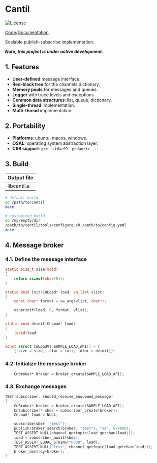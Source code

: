 # Cantil

[![License](https://img.shields.io/badge/License-BSD_3--Clause-blue.svg)](https://opensource.org/licenses/BSD-3-Clause)

[Code](https://github.com/SzymonTurno/cantil)/[Documentation](https://szymonturno.github.io/cantil)

Scalable publish-subscribe implementation.

***Note, this project is under active development.***

## 1. Features
- **User-defined** message interface.
- **Red-black tree** for the channels dictionary.
- **Memory pools** for messages and queues.
- **Logger** with trace levels and exceptions.
- **Common data structures**: list, queue, dictionary.
- **Single-thread** implementation.
- **Multi-thread** implementation.

## 2. Portability
- **Platforms**: ubuntu, macos, windows.
- **OSAL**: operating system abstraction layer.
- **C99 support**: `gcc -std=c99 -pedantic ...`.

## 3. Build
| Output file |
| ----------- |
| libcantil.a |
```sh
# default build
cd /path/to/cantil
make

# customized build
cd /my/empty/dir
/path/to/cantil/tools/configure.sh /path/to/config.yaml
make
```

## 4. Message broker

### 4.1. Define the message interface
```c
static size_t size(void)
{
	return sizeof(char[8]);
}

static void init(CnLoad* load, va_list vlist)
{
	const char* format = va_arg(vlist, char*);

	vsnprintf(load, 8, format, vlist);
}

static void deinit(CnLoad* load)
{
	(void)load;
}

const struct CnLoadVt SAMPLE_LOAD_API[] = {
	{.size = size, .ctor = init, .dtor = deinit}};
```

### 4.2. Initialize the message broker
```
	CnBroker* broker = broker_create(SAMPLE_LOAD_API);
```

### 4.3. Exchange messages
```c
TEST(subscriber, should_receive_enqueued_message)
{
	CnBroker* broker = broker_create(SAMPLE_LOAD_API);
	CnSubscriber* sber = subscriber_create(broker);
	CnLoad* load = NULL;

	subscribe(sber, "test");
	publish(broker_search(broker, "test"), "%X", 0xF00D);
	TEST_ASSERT_NULL(channel_gettopic(load_getchan(load)));
	load = subscriber_await(sber);
	TEST_ASSERT_EQUAL_STRING("F00D", load);
	TEST_ASSERT_NULL("test", channel_gettopic(load_getchan(load)));
	broker_destroy(broker);
}
```
